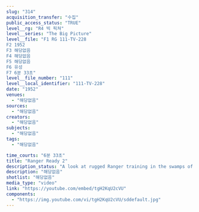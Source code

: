 ```yaml
---
slug: "314"
acquisition_transfer: "수집"
public_access_status: "TRUE"
level__rg: "R4 빅 픽쳐"
level__series: "The Big Picture"
level__file: "F1 RG 111-TV-228
F2 1952
F3 해당없음
F4 해당없음
F5 해당없음
F6 유성
F7 6분 33초"
level__file_number: "111"
level__local_identifier: "111-TV-228"
date: "1952"
venues: 
  - "해당없음"
sources: 
  - "해당없음"
creators: 
  - "해당없음"
subjects: 
  - "해당없음"
tags: 
  - "해당없음"

time_courts: "6분 33초"
title: "Ranger Ready 2"
description_status: "A look at rugged Ranger training in the swamps of Florida and mountains of Georgia."
description: "해당없음"
shotlist: "해당없음"
media_type: "video"
link: "https://youtube.com/embed/tgH2KqU2cVU"
components: 
  - "https://img.youtube.com/vi/tgH2KqU2cVU/sddefault.jpg"
---
```

